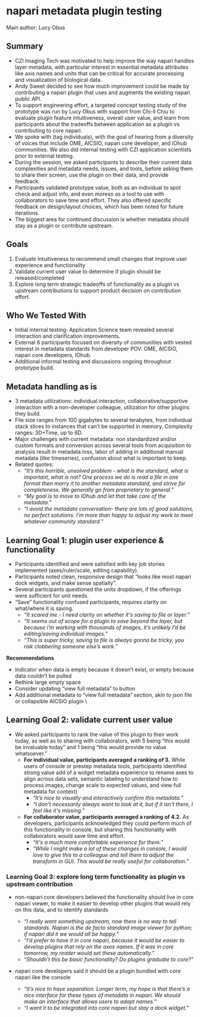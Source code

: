 # napari metadata plugin testing

Main author: Lucy Obus


## Summary

- CZI Imaging Tech was motivated to help improve the way napari handles layer metadata, with particular interest in essential metadata attributes like axis names and units that can be critical for accurate processing and visualization of biological data.
- Andy Sweet decided to see how much improvement could be made by contributing a napari plugin that uses and augments the existing napari public API.
- To support engineering effort, a targeted concept testing study of the prototype was run by Lucy Obus with support from Chi-li Chiu to evaluate plugin feature intuitiveness, overall user value, and learn from participants about the tradeoffs between application as a plugin vs contributing to core napari.
- We spoke with (tag individuals), with the goal of hearing from a diversity of voices that include OME, AICSIO, napari core developer, and IOhub communities. We also did internal testing with CZI application scientists prior to external testing.
- During the session, we asked participants to describe their current data complexities and metadata needs, issues, and tools, before asking them to share their screen, use the plugin on their data, and provide feedback.
- Participants validated prototype value, both as an individual to spot check and adjust info, and even moreso as a tool to use with collaborators to save time and effort. They also offered specific feedback on design/layout choices, which has been noted for future iterations.
- The biggest area for continued discussion is whether metadata should stay as a plugin or contribute upstream.


## Goals

1. Evaluate intuitiveness to recommend small changes that improve user experience and functionality
2. Validate current user value to determine if plugin should be released/completed
3. Explore long term strategic tradeoffs of functionality as a plugin vs upstream contributions to support product decision on contribution effort.


## Who We Tested With

- Initial internal testing: Application Science team revealed several interaction and clarification improvements.
- External 6 participants focused on diversity of communities with vested interest in metadata standards from developer POV: OME, AICSIO, napari core developers, IOhub.
- Additional informal testing and discussions ongoing throughout prototype build.


## Metadata handling as is

- 3 metadata utilizations: individual interaction, collaborative/supportive interaction with a non-developer colleague, utilization for other plugins they build.
- File size ranges from 100 gigabytes to several terabytes, from individual stack slices to instances that can’t be supported in memory. Complexity ranges: 3D+Time, up to 6D.
- Major challenges with current metadata: non standardized and/or custom formats and conversion across several tools from acquisition to analysis result in metadata loss, labor of adding in additional manual metadata (like timeseries), confusion about what is important to keep.
- Related quotes:
    * *“It’s this horrible, unsolved problem - what is the standard, what is important, what is not? One process we do is read a file in one format then marry it to another metadata standard, and strive for completeness. We generally go from proprietary to general."*
    * *“My goal is to move to IOhub and let that take care of the metadata.”*
    * *“I avoid the metadata conversation- there are lots of good solutions, no perfect solutions. I’m more than happy to adjust my work to meet whatever community standard.”*


## Learning Goal 1: plugin user experience & functionality

- Participants identified and were satisfied with key job stories implemented (axes/ruler/scale, editing capability).
- Participants noted clean, responsive design that “looks like most napari dock widgets, and make sense spatially”.
- Several participants questioned the units dropdown, if the offerings were sufficient for unit needs.
- “Save” functionality confused participants, requires clarity on what/where it is saving.
    - *“It scared me - I need clarity on whether it's saving to file or layer.”*
    - *“It seems out of scope for a plugin to save beyond the layer, but because i’m working with thousands of images, it’s unlikely I’d be editing/saving individual images.”*
    - *“This is super tricky, saving to file is always gonna be tricky, you risk clobbering someone else’s work.”*

**Recommendations**

- Indicator when data is empty because it doesn’t exist, or empty because data couldn’t be pulled
- Rethink large empty space
- Consider updating “view full metadata” to button
- Add additional metadata to “view full metadata” section, akin to json file or collapsible AICSIO plugin \


## Learning Goal 2: validate current user value

- We asked participants to rank the value of this plugin to their work today, as well as to sharing with collaborators, with 5 being “this would be invaluable today” and 1 being “this would provide no value whatsoever.”
    - **For individual value, participants averaged a ranking of 3.** While users of console or prestep metadata tools, participants identified strong value add of a widget metadata experience to rename axes to align across data sets, semantic labeling to understand how to process images, change scale to expected values, and view full metadata for context)
        - *“It’s nice to visually and interactively confirm this metadata.”*
        - *“I don't necessarily always want to look at it, but if it isn't there, I feel like it's missing.”*
    - **For collaborator value, participants averaged a ranking of 4.2.** As developers, participants acknowledged they could perform much of this functionality in console, but sharing this functionality with collaborators would save time and effort.
        - *“It's a much more comfortable experience for them.”*
        - *“While I might make a lot of these changes in console, I would love to give this to a colleague and tell them to adjust the transform in GUI. This would be really useful for collaboration.”*


### Learning Goal 3: explore long term functionality as plugin vs upstream contribution

- non-napari core developers believed the functionality should live in core napari viewer, to make it easier to develop other plugins that would rely on this data, and to identify standards
    - *“I really want something upstream, now there is no way to tell standards. Napari is the de facto standard image viewer for python; if napari did it we would all be happy.”*
    - *“I’d prefer to have it in core napari, because it would be easier to develop plugins that rely on the axes names. If it was in core tomorrow, my reader would set these automatically.”*
    - *“Shouldn’t this be basic functionality? Do plugins graduate to core?”*

- napari core developers said it should be a plugin bundled with core napari like the console
    - *“It’s nice to have separation. Longer term, my hope is that there’s a nice interface for these types of metadata in napari. We should make an interface that allows users to adapt names.”*
    - *“I want it to be integrated into core napari but stay a dock widget.”*
